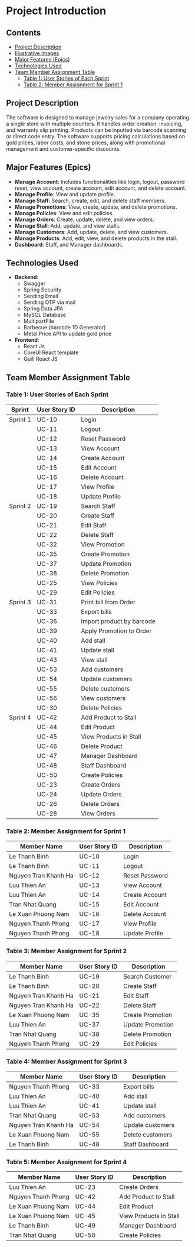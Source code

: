 
# Project Introduction

## Contents
- [Project Description](#project-description)
- [Illustrative Images](#illustrative-images)
- [Major Features (Epics)](#major-features-epics)
- [Technologies Used](#technologies-used)
- [Team Member Assignment Table](#team-member-assignment-table)
  - [Table 1: User Stories of Each Sprint](#table-1-user-stories-of-each-sprint)
  - [Table 2: Member Assignment for Sprint 1](#table-2-member-assignment-for-sprint-1)

## Project Description
The software is designed to manage jewelry sales for a company operating a single store with multiple counters. It handles order creation, invoicing, and warranty slip printing. Products can be inputted via barcode scanning or direct code entry. The software supports pricing calculations based on gold prices, labor costs, and stone prices, along with promotional management and customer-specific discounts.

## Major Features (Epics)
- **Manage Account**: Includes functionalities like login, logout, password reset, view account, create account, edit account, and delete account.
- **Manage Profile**: View and update profile.
- **Manage Staff**: Search, create, edit, and delete staff members.
- **Manage Promotions**: View, create, update, and delete promotions.
- **Manage Policies**: View and edit policies.
- **Manage Orders**: Create, update, delete, and view orders.
- **Manage Stall**: Add, update, and view stalls.
- **Manage Customers**: Add, update, delete, and view customers.
- **Manage Products**: Add, edit, view, and delete products in the stall.
- **Dashboard**: Staff, and Manager dashboards.

## Technologies Used
- **Backend**:
  - Swagger
  - Spring Security
  - Sending Email
  - Sending OTP via mail
  - Spring Data JPA
  - MySQL Database
  - MultipartFile
  - Barbecue (barcode 1D Generator)
  - Metal Price API to update gold price
- **Frontend**:
  - React Js
  - CoreUI React template
  - Quill React JS

## Team Member Assignment Table

### Table 1: User Stories of Each Sprint
| Sprint   | User Story ID | Description                |
|----------|----------------|----------------------------|
| Sprint 1 | UC-10    | Login                      |
|          | UC-11    | Logout                     |
|          | UC-12    | Reset Password             |
|          | UC-13    | View Account               |
|          | UC-14    | Create Account             |
|          | UC-15    | Edit Account               |
|          | UC-16    | Delete Account             |
|          | UC-17    | View Profile               |
|          | UC-18    | Update Profile             |
| Sprint 2 | UC-19    | Search Staff               |
|          | UC-20    | Create Staff               |
|          | UC-21    | Edit Staff                 |
|          | UC-22    | Delete Staff               |
|          | UC-32    | View Promotion             |
|          | UC-35    | Create Promotion           |
|          | UC-37    | Update Promotion           |
|          | UC-38    | Delete Promotion           |
|          | UC-25    | View Policies              |
|          | UC-29    | Edit Policies              |
| Sprint 3 | UC-31    | Print bill from Order      |
|          | UC-33    | Export bills               |
|          | UC-36    | Import product by barcode  |
|          | UC-39    | Apply Promotion to Order   |
|          | UC-40    | Add stall                  |
|          | UC-41    | Update stall               |
|          | UC-43    | View stall                 |
|          | UC-53    | Add customers              |
|          | UC-54    | Update customers           |
|          | UC-55    | Delete customers           |
|          | UC-56    | View customers             |
|          | UC-30    | Delete Policies            |
| Sprint 4 | UC-42    | Add Product to Stall       |
|          | UC-44    | Edit Product               |
|          | UC-45    | View Products in Stall     |
|          | UC-46    | Delete Product             |
|          | UC-47    | Manager Dashboard          |
|          | UC-48    | Staff Dashboard            |
|          | UC-50    | Create Policies            |
|          | UC-23    | Create Orders              |
|          | UC-24    | Update Orders              |
|          | UC-26    | Delete Orders              |
|          | UC-28    | View Orders                |

### Table 2: Member Assignment for Sprint 1
| Member Name | User Story ID | Description            |
|-------------|---------------|------------------------|
| Le Thanh Binh    | UC-10   | Login                  |
| Le Thanh Binh    | UC-11   | Logout                 |
| Nguyen Tran Khanh Ha    | UC-12   | Reset Password         |
| Luu Thien An    | UC-13   | View Account           |
| Luu Thien An    | UC-14   | Create Account         |
| Tran Nhat Quang    | UC-15   | Edit Account           |
| Le Xuan Phuong Nam    | UC-16   | Delete Account         |
| Nguyen Thanh Phong    | UC-17   | View Profile           |
| Nguyen Thanh Phong    | UC-18   | Update Profile         |
### Table 3: Member Assignment for Sprint 2
| Member Name | User Story ID | Description            |
|-------------|---------------|------------------------|
| Le Thanh Binh    | UC-19    | Search Customer               |
| Le Thanh Binh    | UC-20    | Create Staff               |
| Nguyen Tran Khanh Ha    | UC-21    | Edit Staff                 |
| Nguyen Tran Khanh Ha    | UC-22    | Delete Staff               |
| Le Xuan Phuong Nam    | UC-35    | Create Promotion           |
| Luu Thien An    | UC-37    | Update Promotion           |
| Tran Nhat Quang    | UC-38    | Delete Promotion           |
| Nguyen Thanh Phong    | UC-29    | Edit Policies              |
### Table 4: Member Assignment for Sprint 3
| Member Name | User Story ID | Description            |
|-------------|---------------|------------------------|
| Nguyen Thanh Phong    | UC-33    | Export bills               |
| Luu Thien An    | UC-40    | Add stall                  |
| Luu Thien An    | UC-41    | Update stall               |
| Tran Nhat Quang    | UC-53    | Add customers              |
| Nguyen Tran Khanh Ha    | UC-54    | Update customers           |
| Le Xuan Phuong Nam    | UC-55    | Delete customers           |
| Le Thanh Binh    | UC-48    | Staff Dashboard            |
### Table 5: Member Assignment for Sprint 4
| Member Name | User Story ID | Description            |
|-------------|---------------|------------------------|
| Luu Thien An    | UC-23    | Create Orders              |
| Nguyen Thanh Phong    | UC-42    | Add Product to Stall       |
| Le Xuan Phuong Nam    | UC-44    | Edit Product               |
| Le Xuan Phuong Nam    | UC-45    | View Products in Stall     |
| Le Thanh Binh    | UC-49    | Manager Dashboard          |
| Tran Nhat Quang    | UC-50    | Create Policies            |
